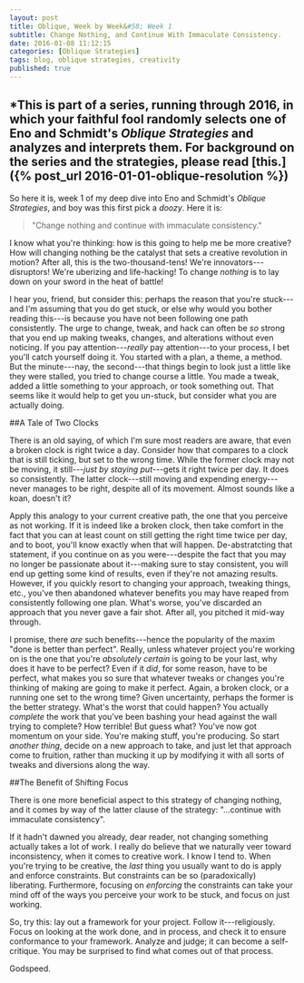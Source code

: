 ```yaml
---
layout: post
title: Oblique, Week by Week&#58; Week 1
subtitle: Change Nothing, and Continue With Immaculate Consistency.
date: 2016-01-08 11:12:15
categories: [Oblique Strategies]
tags: blog, oblique strategies, creativity
published: true
---
```


*This is part of a series, running through 2016, in which your faithful fool randomly selects one of Eno and Schmidt's *Oblique Strategies* and analyzes and interprets them. For background on the series and the strategies, please read [this.]({% post_url 2016-01-01-oblique-resolution %})
----------------------------------------------------------------------
So here it is, week 1 of my deep dive into Eno and Schmidt's *Oblique Strategies*, and boy was this first pick a *doozy*.
Here it is:

>"Change nothing and continue with immaculate consistency."

I know what you're thinking: how is this going to help me be more creative? How will changing nothing be the catalyst that sets a creative revolution in motion? After all, this is the two-thousand-tens! We're innovators---disruptors! We're uberizing and life-hacking! To change *nothing* is to lay down on your sword in the heat of battle!

I hear you, friend, but consider this: perhaps the reason that you're stuck---and I'm assuming that you do get stuck, or else why would you bother reading this---is because you have not been following one path consistently. The urge to change, tweak, and hack can often be *so* strong that you end up making tweaks, changes, and alterations without even noticing. If you pay attention---*really* pay attention---to your process, I bet you'll catch yourself doing it. You started with a plan, a theme, a method.  But the minute---nay, the second---that things begin to look just a little like they were stalled, you tried to change course a little. You made a tweak, added a little something to your approach, or took something out. That seems like it would help to get you un-stuck, but consider what you are actually doing.



##A Tale of Two Clocks

There is an old saying, of which I'm sure most readers are aware, that even a broken clock is right twice a day.
Consider how that compares to a clock that is still ticking, but set to the wrong time.
While the former clock may not be moving, it still---*just by staying put*---gets it right twice per day. It does so consistently.
The latter clock---still moving and expending energy---never manages to be right, despite all of its movement.
Almost sounds like a koan, doesn't it?

Apply this analogy to your current creative path, the one that you perceive as not working. If it is indeed like a broken clock, then take comfort in the fact that you can at least count on still getting the right time twice per day, and  to boot, you'll know exactly when that will happen. De-abstratcting that statement, if you continue on as you were---despite the fact that you may no longer be passionate about it---making sure to stay consistent, you will end up getting some kind of results, even if they're not amazing results.
However, if you quickly resort to changing your approach, tweaking things, etc., you've then abandoned whatever benefits you may have reaped from consistently following one plan. What's worse, you've discarded an approach that you never gave a fair shot. After all, you pitched it mid-way through.

I promise, there *are* such benefits---hence the popularity of the maxim "done is better than perfect". Really, unless whatever project you're working on is the one that you're *absolutely certain* is going to be your last, why does it have to be perfect? Even if it *did*, for some reason, have to be perfect, what makes you so sure that whatever tweaks or changes you're thinking of making are going to make it perfect. Again, a broken clock, or a running one set to the wrong time? Given uncertainty, perhaps the former is the better strategy.  What's the worst that could happen? You actually *complete* the work that you've been bashing your head against the wall trying to complete? How terrible! But  guess what? You've now got momentum on your side. You're making stuff, you're producing. So start *another thing*, decide on a new approach to take, and just let that approach come to fruition, rather than mucking it up by modifying it with all sorts of tweaks and diversions along the way.


##The Benefit of Shifting Focus

There is one more beneficial aspect to this strategy of changing nothing, and it comes by way of the latter clause of the strategy: "...continue with immaculate consistency".

If it hadn't dawned you already, dear reader, not changing something actually takes a lot of work. I really do believe that we naturally veer toward inconsistency, when it comes to creative work. I know I tend to. When you're trying to be creative, the *last* thing you usually want to do is apply and enforce constraints. But constraints can be so (paradoxically) liberating. Furthermore, focusing on *enforcing* the constraints can take your mind off of the ways you perceive your work to be stuck, and focus on just working.

So, try this: lay out a framework for your project. Follow it---religiously. Focus on looking at the work done, and in process, and check it to ensure conformance to your framework. Analyze and judge; it can become a self-critique. You may be surprised to find what comes out of that process.


Godspeed.
